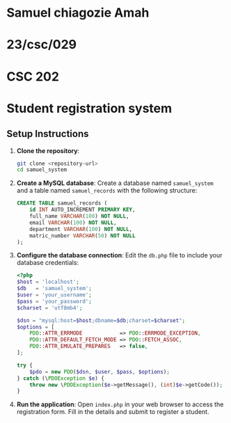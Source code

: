 # Samuel chiagozie Amah
# 23/csc/029
# CSC 202
# Student registration system




## Setup Instructions

1. **Clone the repository**:
   ```bash
   git clone <repository-url>
   cd samuel_system
   ```

2. **Create a MySQL database**:
   Create a database named `samuel_system` and a table named `samuel_records` with the following structure:
   ```sql
   CREATE TABLE samuel_records (
       id INT AUTO_INCREMENT PRIMARY KEY,
       full_name VARCHAR(100) NOT NULL,
       email VARCHAR(100) NOT NULL,
       department VARCHAR(100) NOT NULL,
       matric_number VARCHAR(50) NOT NULL
   );
   ```

3. **Configure the database connection**:
   Edit the `db.php` file to include your database credentials:
   ```php
   <?php
   $host = 'localhost';
   $db   = 'samuel_system';
   $user = 'your_username';
   $pass = 'your_password';
   $charset = 'utf8mb4';

   $dsn = "mysql:host=$host;dbname=$db;charset=$charset";
   $options = [
       PDO::ATTR_ERRMODE            => PDO::ERRMODE_EXCEPTION,
       PDO::ATTR_DEFAULT_FETCH_MODE => PDO::FETCH_ASSOC,
       PDO::ATTR_EMULATE_PREPARES   => false,
   ];

   try {
       $pdo = new PDO($dsn, $user, $pass, $options);
   } catch (\PDOException $e) {
       throw new \PDOException($e->getMessage(), (int)$e->getCode());
   }
   ```

4. **Run the application**:
   Open `index.php` in your web browser to access the registration form. Fill in the details and submit to register a student.
